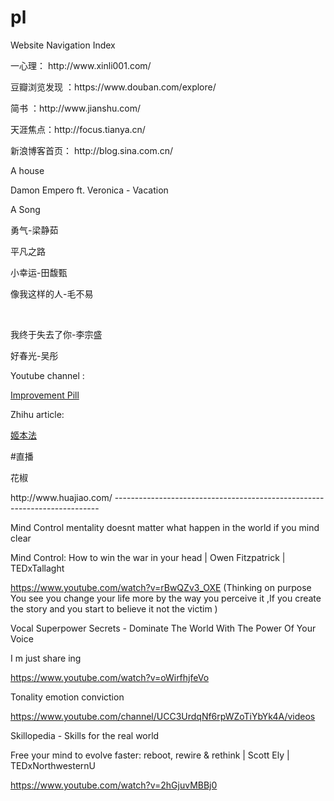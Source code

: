 # pl
Website Navigation Index
<p> </P>
<p>一心理：   http://www.xinli001.com/</p>
<p>豆瓣浏览发现 ：https://www.douban.com/explore/</p>
<p> 简书 ：http://www.jianshu.com/</P>
<p> 天涯焦点：http://focus.tianya.cn/</P>
<p>新浪博客首页： http://blog.sina.com.cn/</P>
A house 
<p>Damon Empero ft. Veronica - Vacation </p>

A Song
<p>勇气-梁静茹</p>
 <p>平凡之路</p>
 <p>小幸运-田馥甄</p>
 <p>像我这样的人-毛不易</p>
  <p>我终于失去了你-李宗盛</p>
  <p>好春光-吴彤	</P>
  
 Youtube channel :
<p><a href="https://www.youtube.com/channel/UCBIt1VN5j37PVM8LLSuTTlw/videos" title="Title">
Improvement Pill </a></p> 
Zhihu article:
  <p><a href="https://zhuanlan.zhihu.com/c_69478735" title="Title">
姬本法  </a></p> 

#直播  

<p> 花椒</p>http://www.huajiao.com/
--------------------------------------------------------------------------

Mind Control
mentality  doesnt matter what happen in the world if you mind clear 

Mind Control: How to win the war in your head | Owen Fitzpatrick | TEDxTallaght

https://www.youtube.com/watch?v=rBwQZv3_OXE
(Thinking on purpose  You see you change your life more by the way you perceive it ,If you create the story and you start to believe it not the victim )

Vocal Superpower Secrets - Dominate The World With The Power Of Your Voice  

I m  just share ing 

https://www.youtube.com/watch?v=oWirfhjfeVo

Tonality emotion conviction 



https://www.youtube.com/channel/UCC3UrdqNf6rpWZoTiYbYk4A/videos

Skillopedia - Skills for the real world  

Free your mind to evolve faster: reboot, rewire & rethink | Scott Ely | TEDxNorthwesternU

https://www.youtube.com/watch?v=2hGjuvMBBj0 


